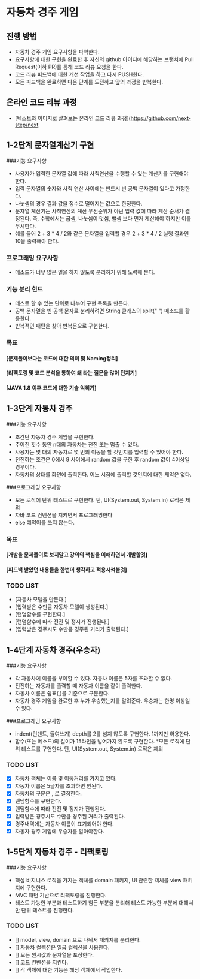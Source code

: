 # 자동차 경주 게임
## 진행 방법
* 자동차 경주 게임 요구사항을 파악한다.
* 요구사항에 대한 구현을 완료한 후 자신의 github 아이디에 해당하는 브랜치에 Pull Request(이하 PR)를 통해 코드 리뷰 요청을 한다.
* 코드 리뷰 피드백에 대한 개선 작업을 하고 다시 PUSH한다.
* 모든 피드백을 완료하면 다음 단계를 도전하고 앞의 과정을 반복한다.

## 온라인 코드 리뷰 과정
* [텍스트와 이미지로 살펴보는 온라인 코드 리뷰 과정](https://github.com/next-step/next

## 1-2단계 문자열계산기 구현
   ###기능 요구사항
* 사용자가 입력한 문자열 값에 따라 사칙연산을 수행할 수 있는 계산기를 구현해야 한다.
* 입력 문자열의 숫자와 사칙 연산 사이에는 반드시 빈 공백 문자열이 있다고 가정한다.
* 나눗셈의 경우 결과 값을 정수로 떨어지는 값으로 한정한다.
* 문자열 계산기는 사칙연산의 계산 우선순위가 아닌 입력 값에 따라 계산 순서가 결정된다. 즉, 수학에서는 곱셈, 나눗셈이 덧셈, 뺄셈 보다 먼저 계산해야 하지만 이를 무시한다.
* 예를 들어 2 + 3 * 4 / 2와 같은 문자열을 입력할 경우 2 + 3 * 4 / 2 실행 결과인 10을 출력해야 한다.

### 프로그래밍 요구사항
* 메소드가 너무 많은 일을 하지 않도록 분리하기 위해 노력해 본다.

### 기능 분리 힌트
* 테스트 할 수 있는 단위로 나누어 구현 목록을 만든다.
* 공백 문자열을 빈 공백 문자로 분리하려면 String 클래스의 split(" ") 메소드를 활용한다.
* 반복적인 패턴을 찾아 반복문으로 구현한다.

### 목표
#### [문제풀이보다는 코드에 대한 의미 및 Naming정리]
#### [리펙토링 및 코드 분석을 통하여 왜 라는 질문을 많이 던지기]
#### [JAVA 1.8 이후 코드에 대한 기술 익히기]

## 1-3단계 자동차 경주
###기능 요구사항
* 초간단 자동차 경주 게임을 구현한다.
* 주어진 횟수 동안 n대의 자동차는 전진 또는 멈출 수 있다.
* 사용자는 몇 대의 자동차로 몇 번의 이동을 할 것인지를 입력할 수 있어야 한다.
* 전진하는 조건은 0에서 9 사이에서 random 값을 구한 후 random 값이 4이상일 경우이다.
* 자동차의 상태를 화면에 출력한다. 어느 시점에 출력할 것인지에 대한 제약은 없다.

###프로그래밍 요구사항
* 모든 로직에 단위 테스트르 구현한다. 단, UI(System.out, System.in) 로직은 제외
* 자바 코드 컨벤션을 지키면서 프로그래밍한다
* else 예약어를 쓰지 않는다.

### 목표
#### [개발을 문제풀이로 보지말고 강의의 핵심을 이해하면서 개발할것]
#### [피드백 받았던 내용들을 한번더 생각하고 적용시켜볼것]

### TODO LIST
- [자동차 모델을 만든다.]
- [입력받은 수만큼 자동차 모델이 생성된다.]
- [랜덤함수를 구현한다.]
- [랜덤함수에 따라 전진 및 정지가 진행된다.]
- [입력받은 경주시도 수만큼 경주된 거리가 출력된다.]

## 1-4단계 자동차 경주(우승자)
###기능 요구사항
* 각 자동차에 이름을 부여할 수 있다. 자동차 이름은 5자를 초과할 수 없다.
* 전진하는 자동차를 출력할 때 자동차 이름을 같이 출력한다.
* 자동차 이름은 쉼표(,)를 기준으로 구분한다.
* 자동차 경주 게임을 완료한 후 누가 우승했는지를 알려준다. 우승자는 한명 이상일 수 있다.

###프로그래밍 요구사항
* indent(인덴트, 들여쓰기) depth를 2를 넘지 않도록 구현한다. 1까지만 허용한다.
* 함수(또는 메소드)의 길이가 15라인을 넘어가지 않도록 구현한다.
*모든 로직에 단위 테스트를 구현한다. 단, UI(System.out, System.in) 로직은 제외

### TODO LIST
- [x] 자동차 객체는 이름 및 이동거리를 가지고 있다.
- [x] 자동차 이름은 5글자를 초과하면 안된다.
- [x] 자동차의 구분은 , 로 결정한다.
- [x] 랜덤함수를 구현한다.
- [x] 랜덤함수에 따라 전진 및 정지가 진행된다.
- [x] 입력받은 경주시도 수만큼 경주된 거리가 출력된다.
- [x] 경주내역에는 자동차 이름이 표기되어야 한다.
- [x] 자동자 경주 게임에 우승자를 알아야한다.

## 1-5단계 자동차 경주 - 리팩토링
###기능 요구사항
* 핵심 비지니스 로직을 가지는 객체를 domain 패키지, UI 관련한 객체를 view 패키지에 구현한다.
* MVC 패턴 기반으로 리팩토링을 진행한다.
* 테스트 가능한 부분과 테스트하기 힘든 부분을 분리해 테스트 가능한 부분에 대해서만 단위 테스트를 진행한다.

### TODO LIST
- [] model, view, domain 으로 나눠서 패키지를 분리한다.
- [] 자동차 컬렉션은 일급 컬렉션을 사용한다.
- [] 모든 원시값과 문자열을 포장한다.
- [] 코드 컨벤션을 지킨다.
- [] 각 객체에 대한 기능은 해당 객체에서 작업한다.